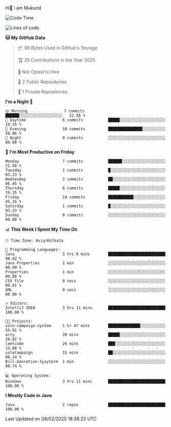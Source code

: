   Hi👋 i am Mukund
<!--
**MukundAkabari/MukundAkabari** is a ✨ _special_ ✨ repository because its `README.md` (this file) appears on your GitHub profile.

Here are some ideas to get you started:

- 🔭 I’m currently working Java
- 🌱 I’m currently learning Sping booy ,Java  ...

<!--START_SECTION:waka-->
![Code Time](http://img.shields.io/badge/Code%20Time-21%20hrs%2041%20mins-blue)

![Lines of code](https://img.shields.io/badge/From%20Hello%20World%20I%27ve%20Written-3.3%20thousand%20lines%20of%20code-blue)

**🐱 My GitHub Data** 

> 📦 99 Bytes Used in GitHub's Storage 
 > 
> 🏆 25 Contributions in the Year 2025
 > 
> 🚫 Not Opted to Hire
 > 
> 📜 2 Public Repositories 
 > 
> 🔑 1 Private Repositories 
 > 
**I'm a Night 🦉** 

```text
🌞 Morning                7 commits           ██████░░░░░░░░░░░░░░░░░░░   22.58 % 
🌆 Daytime                6 commits           █████░░░░░░░░░░░░░░░░░░░░   19.35 % 
🌃 Evening                18 commits          ███████████████░░░░░░░░░░   58.06 % 
🌙 Night                  0 commits           ░░░░░░░░░░░░░░░░░░░░░░░░░   00.00 % 
```
📅 **I'm Most Productive on Friday** 

```text
Monday                   7 commits           ██████░░░░░░░░░░░░░░░░░░░   22.58 % 
Tuesday                  1 commits           █░░░░░░░░░░░░░░░░░░░░░░░░   03.23 % 
Wednesday                2 commits           ██░░░░░░░░░░░░░░░░░░░░░░░   06.45 % 
Thursday                 6 commits           █████░░░░░░░░░░░░░░░░░░░░   19.35 % 
Friday                   14 commits          ███████████░░░░░░░░░░░░░░   45.16 % 
Saturday                 1 commits           █░░░░░░░░░░░░░░░░░░░░░░░░   03.23 % 
Sunday                   0 commits           ░░░░░░░░░░░░░░░░░░░░░░░░░   00.00 % 
```


📊 **This Week I Spent My Time On** 

```text
🕑︎ Time Zone: Asia/Kolkata

💬 Programming Languages: 
Java                     3 hrs 8 mins        █████████████████████████   98.42 % 
Java Properties          1 min               ░░░░░░░░░░░░░░░░░░░░░░░░░   00.99 % 
Properties               1 min               ░░░░░░░░░░░░░░░░░░░░░░░░░   00.58 % 
CSV file                 0 secs              ░░░░░░░░░░░░░░░░░░░░░░░░░   00.01 % 
XML                      0 secs              ░░░░░░░░░░░░░░░░░░░░░░░░░   00.00 % 

🔥 Editors: 
IntelliJ IDEA            3 hrs 11 mins       █████████████████████████   100.00 % 

🐱‍💻 Projects: 
sale-campaign-system     1 hr 47 mins        ██████████████░░░░░░░░░░░   55.91 % 
arry                     39 mins             █████░░░░░░░░░░░░░░░░░░░░   20.82 % 
leetcode                 26 mins             ███░░░░░░░░░░░░░░░░░░░░░░   13.88 % 
saleCampaign             15 mins             ██░░░░░░░░░░░░░░░░░░░░░░░   08.14 % 
Bill-Genretion-Sysyterm  1 min               ░░░░░░░░░░░░░░░░░░░░░░░░░   00.74 % 

💻 Operating System: 
Windows                  3 hrs 11 mins       █████████████████████████   100.00 % 
```

**I Mostly Code in Java** 

```text
Java                     2 repos             █████████████████████████   100.00 % 
```




 Last Updated on 08/02/2025 18:38:22 UTC
<!--END_SECTION:waka-->
